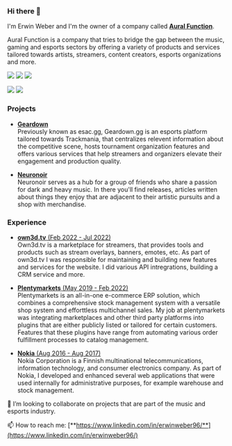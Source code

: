 ### Hi there 👋

I'm Erwin Weber and I'm the owner of a company called [**Aural Function**](https://aural-function.com).

Aural Function is a company that tries to bridge the gap between the music, gaming and esports sectors by offering a variety of products and services tailored towards artists, streamers, content creators, esports organizations and more.


[![](https://img.shields.io/twitch/status/erwinweber?style=social)](https://twitch.tv/erwinweber)
[![](https://img.shields.io/twitter/follow/erwinweber96?style=social)](https://twitter.com/erwinweber96)
[![](https://img.shields.io/badge/Linkedin-black?logo=linkedin&logoColor=white&style=flat&color=0077b5)](https://www.linkedin.com/in/erwinweber96/)

[![](https://img.shields.io/badge/Fiverr-black?logo=fiverr&logoColor=white&style=flat&color=00b22d)](https://www.fiverr.com/erwinweber)
[![](https://img.shields.io/badge/Freelancer-black?logo=freelancer&logoColor=white&style=flat&color=2f7fc1)](https://www.freelancer.com/u/erwinweber)

### Projects

- [**Geardown**](https://geardown.gg)    
Previously known as esac.gg, Geardown.gg is an esports platform tailored towards Trackmania, that centralizes relevent information about the competitive scene, hosts tournament organization features and offers various services that help streamers and organizers elevate their engagement and production quality.

- [**Neuronoir**](https://neuronoir.art)    
Neuronoir serves as a hub for a group of friends who share a passion for dark and heavy music. In there you'll find releases, articles written about things they enjoy that are adjacent to their artistic pursuits and a shop with merchandise.

### Experience

- [**own3d.tv** (Feb 2022 - Jul 2022)](https://own3d.tv)    
Own3d.tv is a marketplace for streamers, that provides tools and products such as stream overlays, banners, emotes, etc.
As part of own3d.tv I was responsible for maintaining and building new features and services for the website. 
I did various API intregrations, building a CRM service and more.

- [**Plentymarkets** (May 2019 - Feb 2022)](https://own3d.tv)    
Plentymarkets is an all-in-one e-commerce ERP solution, which combines a comprehensive stock management system with a versatile shop system and 
efforttless multichannel sales.
My job at plentymarkets was integrating marketplaces and other third party platforms into plugins that are either publicly listed or tailored for certain 
customers. Features that these plugins have range from automating various order fulfillment processes to catalog management.

- [**Nokia** (Aug 2016 - Aug 2017)](https://own3d.tv)    
Nokia Corporation is a Finnish multinational telecommunications, information technology, and consumer electronics company. 
As part of Nokia, I developed and enhanced several web applications that were used internally for administrative purposes, for example warehouse and stock management.

👯 I’m looking to collaborate on projects that are part of the music and esports industry. 

📫 How to reach me: [**https://www.linkedin.com/in/erwinweber96/**](https://www.linkedin.com/in/erwinweber96/)
